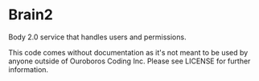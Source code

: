 # Brain2

Body 2.0 service that handles users and permissions.

This code comes without documentation as it's not meant to be used by anyone
outside of Ouroboros Coding Inc. Please see LICENSE for further information.